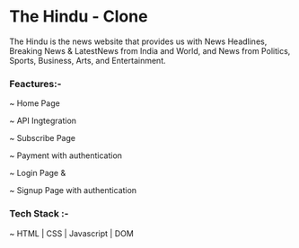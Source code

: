 <h1>The Hindu - Clone </h1>

<p> The Hindu is the news website that provides us with News Headlines, Breaking News &amp; LatestNews from India and World, and News from Politics, Sports, Business, Arts, and Entertainment.</p>

<h3>Feactures:-</h3>

~ Home Page 

~ API Ingtegration

~ Subscribe Page

~ Payment with authentication 

~ Login Page & 

~ Signup Page with authentication

<h3> Tech Stack :- </h3>

~  HTML | CSS | Javascript | DOM

